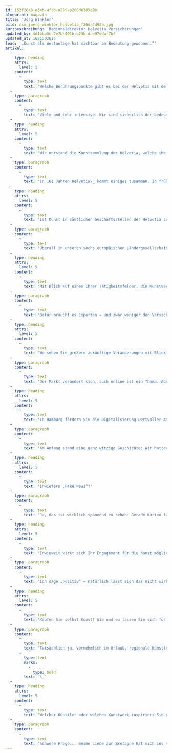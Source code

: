 ```yaml
---
id: 152f28a9-e3eb-4fcb-a299-e208d6385e98
blueprint: magazin
title: 'Jörg Winkler'
bild: csm_joerg_winkler_helvetia_f26da3d98a.jpg
kurzbeschreibung: 'Regionaldirektor Helvetia Versicherungen'
updated_by: 4d1bba3c-2e7b-401b-b23b-dae97edaf7bf
updated_at: 1681502616
lead: '„Kunst als Wertanlage hat sichtbar an Bedeutung gewonnen.“'
artikel:
  -
    type: heading
    attrs:
      level: 5
    content:
      -
        type: text
        text: 'Welche Berührungspunkte gibt es bei der Helvetia mit dem Thema Kunst?'
  -
    type: paragraph
    content:
      -
        type: text
        text: 'Viele und sehr intensive! Wir sind sicherlich der bedeutendste Kunstversicherer in der Schweiz und haben dort viele kulturelle Projekte, Förderungen und Kooperationen mit renommierten Museen, wie der Kunsthalle Basel. In unserer Direktion stellen wir regelmäßig in öffentlichen Foren junge und bedeutsame Künstler vor, mit einer Prämierung, die jährlich vergeben wird. Und 2020 kommen wir mit einem besonderen Kunstprojekt nach Hamburg.'
  -
    type: heading
    attrs:
      level: 5
    content:
      -
        type: text
        text: 'Wie entstand die Kunstsammlung der Helvetia, welche thematische Ausrichtung gibt es?'
  -
    type: paragraph
    content:
      -
        type: text
        text: "In 161 Jahren Helvetia\_ kommt einiges zusammen. In früheren Zeiten haben Vorstände mit einem gewissen „Faible“ mit der Sammlung begonnen, und mit der Integration der Nationale Suisse als bedeutsamer Kunstversicherer ist unser „Archiv“ gut angewachsen. Thematisch ist die Sammlung breit aufgestellt und hat sicherlich immer wieder auch die Zeitgenossen berücksichtigt, wie die „jungen Wilden von heute“."
  -
    type: heading
    attrs:
      level: 5
    content:
      -
        type: text
        text: 'Ist Kunst in sämtlichen Geschäftsstellen der Helvetia zu finden?'
  -
    type: paragraph
    content:
      -
        type: text
        text: 'Überall in unseren sechs europäischen Ländergesellschaften „hat‘s Kunst“, aber auch dezentral, wie in unseren Hamburger Büros. Dort gibt es Pop-Art des Hannoveraner Künstlers „Della“ mit Motiven aus dem Norden wie Sylt natürlich, aber auch Themen wie Fußball und Kunstsymbole Norddeutschlands.'
  -
    type: heading
    attrs:
      level: 5
    content:
      -
        type: text
        text: 'Mit Blick auf eines Ihrer Tätigkeitsfelder, die Kunstversicherung: Welche Herausforderungen gibt es, um Kunst zu versichern?'
  -
    type: paragraph
    content:
      -
        type: text
        text: 'Dafür braucht es Experten – und zwar weniger den Versicherungsfachmann als vielmehr den Kunsthistoriker. Wir haben mit Stephan Schwarzl – er ist beispielsweise beim Format „Lieb & Teuer“ beim NDR zu sehen – zudem einen sehr bekannten Kunstsachverständigen aus diesem wirklich exklusiven und kleinen Kreis von Fachleuten. Seine Expertise entscheidet und glauben Sie mir, das Versicherungsthema ist bei den meisten Besichtigungen nicht das zentrale Thema. Und es geht auch schon mal um 100 Millionen Euro und mehr.'
  -
    type: heading
    attrs:
      level: 5
    content:
      -
        type: text
        text: 'Wo sehen Sie größere zukünftige Veränderungen mit Blick auf das Versichern von Kunst?'
  -
    type: paragraph
    content:
      -
        type: text
        text: 'Der Markt verändert sich, auch online ist ein Thema. Aber der Großteil geht über die Galerien. Kunst als Geld- und Wertanlage, als Spekulation, hat sichtbar an Bedeutung gewonnen. Das zeigen uns regelmäßig die großen Auktionshäuser mit den teuersten Kunstwerken bei den jährlichen Auktionen – und das oftmals von Künstlern, die noch weitgehend unbekannt waren. Kunst wird mehr und mehr „gemacht“ und ist nicht nur immer das, was gefällt.'
  -
    type: heading
    attrs:
      level: 5
    content:
      -
        type: text
        text: 'In Hamburg fördern Sie die Digitalisierung wertvoller Atlanten und Karten aus den Beständen der Handelskammer Hamburg, die 2008 in die neu gegründete Stiftung Hanseatisches Wirtschaftsarchiv eingebracht wurden. Wie kam es dazu und was beinhaltet das Projekt?'
  -
    type: paragraph
    content:
      -
        type: text
        text: 'Am Anfang stand eine ganz witzige Geschichte: Wir hatten ein internationales Management-Meeting in Hamburg und ich hatte bei der Handelskammer eine Führung organisiert. Im Archiv fanden sich die Schweizer in jahrhundertealten Atlanten sofort wieder: da ist mein Haus, dort mein Wald, auf diesem Hügel steht das Haus meiner Eltern. Alles so wie vor 300 Jahren. Die Schwyz hat sich geografisch beziehungsweise kartografisch eben kaum verändert. Und schon kam die Story zu den richtigen Menschen in Basel, die solche Digitalisierungsprojekte schon mit großen Museen in der Schweiz umgesetzt haben. Für 2020 planen wir nun gemeinsam mit der Stiftung Hanseatisches Wirtschaftsarchiv eine große interaktive Ausstellung in der Handelskammer zum Thema „Fake News“.'
  -
    type: heading
    attrs:
      level: 5
    content:
      -
        type: text
        text: 'Inwiefern „Fake News“?'
  -
    type: paragraph
    content:
      -
        type: text
        text: 'Ja, das ist wirklich spannend zu sehen: Gerade Karten lassen aufzeigen, wie zum Teil sehr bewusst falsche Informationen erzeugt und anschließend tradiert wurden. Bis ins 18. Jahrhundert hinein wurde beispielsweise Kalifornien auf Karten als Insel dargestellt, obwohl das Gegenteil aufgrund von Reiseberichten schon lange bekannt war.'
  -
    type: heading
    attrs:
      level: 5
    content:
      -
        type: text
        text: 'Inwieweit wirkt sich Ihr Engagement für die Kunst möglicherweise auch auf Ihre Mitarbeiter sowie auf Kundenbeziehungen aus?'
  -
    type: paragraph
    content:
      -
        type: text
        text: 'Ich sage „positiv“ – natürlich lässt sich das nicht wirklich messen in Kennzahlen oder Euro. Aber das Image, die Atmosphäre, alles was mit Kunst zu tun hat, bringt uns in eine positive Grundstimmung. Das ist gut für Mitarbeiter und Kunden.'
  -
    type: heading
    attrs:
      level: 5
    content:
      -
        type: text
        text: 'Kaufen Sie selbst Kunst? Wie und wo lassen Sie sich für den Kauf von Kunst inspirieren?'
  -
    type: paragraph
    content:
      -
        type: text
        text: 'Tatsächlich ja. Vornehmlich im Urlaub, regionale Künstler, Malerarbeiten, Landschaften und Karten, Atlanten von historisch bis moderner Hochglanzdruck. So etwas begeistert mich.'
      -
        type: text
        marks:
          -
            type: bold
        text: "\_"
  -
    type: heading
    attrs:
      level: 5
    content:
      -
        type: text
        text: 'Welcher Künstler oder welches Kunstwerk inspiriert Sie persönlich ganz besonders, und warum?'
  -
    type: paragraph
    content:
      -
        type: text
        text: 'Schwere Frage... meine Liebe zur Bretagne hat mich ins Künstlerdorf Pont Aven geführt. Da bin ich ein Stück weit beim Impressionismus oder Synthetismus und Gaugin hängen geblieben: herrliche Farbspiele, für mich sehr ausdrucksvolle und klare Kunst, die ich sehr mag – auch wenn ich sie mir nicht wirklich leisten kann.'
---
```

